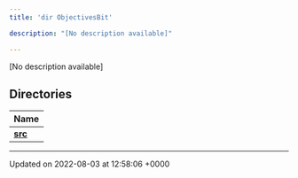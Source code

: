 ```yaml
---
title: 'dir ObjectivesBit'

description: "[No description available]"

---
```







[No description available]

## Directories

| Name           |
| -------------- |
| **[src](/documentation/code/gambit_sphinx/files/dir_dfcc8bb7e7670847eb82b8b79d6e34db/#dir-src)**  |






-------------------------------

Updated on 2022-08-03 at 12:58:06 +0000
